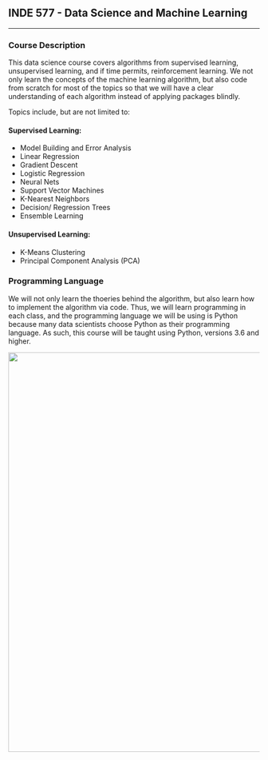 ## INDE 577 - Data Science and Machine Learning 
--------------------------------  

### Course Description

This data science course covers algorithms from supervised learning, unsupervised learning, and if time permits, reinforcement learning. We not only learn the concepts of the machine learning algorithm, but also code from scratch for most of the topics so that we will have a clear understanding of each algorithm instead of applying packages blindly.  

Topics include, but are not limited to:   

#### Supervised Learning:   
* Model Building and Error Analysis
* Linear Regression
* Gradient Descent
* Logistic Regression
* Neural Nets
* Support Vector Machines
* K-Nearest Neighbors
* Decision/ Regression Trees
* Ensemble Learning   

#### Unsupervised Learning:
* K-Means Clustering
* Principal Component Analysis (PCA)
      
### Programming Language  
We will not only learn the thoeries behind the algorithm, but also learn how to implement the algorithm via code. Thus, we will learn programming in each class, and the programming language we will be using is Python because many data scientists choose Python as their programming language. As such, this course will be taught using Python, versions 3.6 and higher.   
    
    
<center><img src="https://wordstream-files-prod.s3.amazonaws.com/s3fs-public/machine-learning.png" width="800"/></center>
